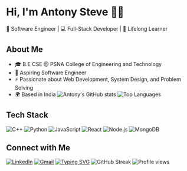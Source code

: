 # Hi, I'm Antony Steve 👨‍💻
🚀 Software Engineer | 💻 Full-Stack Developer | 🌱 Lifelong Learner
## About Me
- 🎓 B.E CSE @ PSNA College of Engineering and Technology  
- 💼 Aspiring Software Engineer  
- ⚡ Passionate about Web Development, System Design, and Problem Solving  
- 🌍 Based in India
![Antony's GitHub stats](https://github-readme-stats.vercel.app/api?username=AntonySteve&show_icons=true&theme=radical)
![Top Languages](https://github-readme-stats.vercel.app/api/top-langs/?username=AntonySteve&layout=compact&theme=radical)
## Tech Stack
![C++](https://img.shields.io/badge/-C++-00599C?style=flat&logo=cplusplus&logoColor=white)
![Python](https://img.shields.io/badge/-Python-3776AB?style=flat&logo=python&logoColor=white)
![JavaScript](https://img.shields.io/badge/-JavaScript-F7DF1E?style=flat&logo=javascript&logoColor=black)
![React](https://img.shields.io/badge/-React-61DAFB?style=flat&logo=react&logoColor=black)
![Node.js](https://img.shields.io/badge/-Node.js-339933?style=flat&logo=nodedotjs&logoColor=white)
![MongoDB](https://img.shields.io/badge/-MongoDB-47A248?style=flat&logo=mongodb&logoColor=white)
## Connect with Me
[![LinkedIn](https://img.shields.io/badge/-AntonySteve-blue?style=flat&logo=Linkedin&logoColor=white)](https://linkedin.com/in/antony-steve)
[![Gmail](https://img.shields.io/badge/-antonysteve0201@gmail.com-D14836?style=flat&logo=Gmail&logoColor=white)](mailto:antonysteve0201@gmail.com)
[![Typing SVG](https://readme-typing-svg.herokuapp.com?color=%2336BCF7&lines=Software+Engineer;Full+Stack+Developer;Open+Source+Contributor;Lifelong+Learner)](https://git.io/typing-svg)
![GitHub Streak](https://github-readme-streak-stats.herokuapp.com/?user=AntonySteve&theme=radical)
![Profile views](https://komarev.com/ghpvc/?username=AntonySteve&color=brightgreen)
